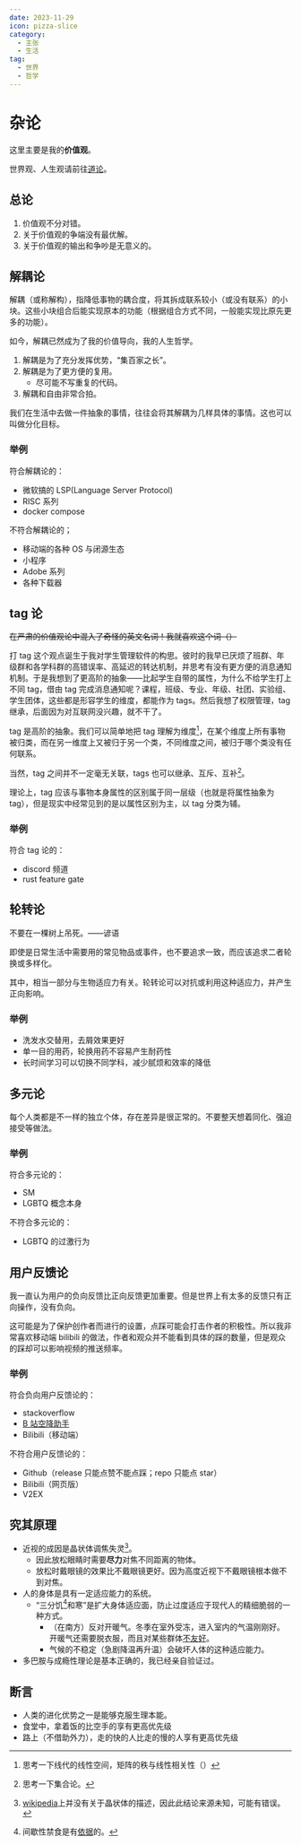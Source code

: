 ```yaml
---
date: 2023-11-29
icon: pizza-slice
category:
  - 主张
  - 生活
tag:
  - 世界
  - 哲学
---
```


# 杂论

这里主要是我的**价值观**。

世界观、人生观请前往[道论](./worldview.md)。

## 总论

1. 价值观不分对错。
2. 关于价值观的争端没有最优解。
3. 关于价值观的输出和争吵是无意义的。

## 解耦论

解耦（或称解构），指降低事物的耦合度，将其拆成联系较小（或没有联系）的小块。这些小块组合后能实现原本的功能（根据组合方式不同，一般能实现比原先更多的功能）。

如今，解耦已然成为了我的价值导向，我的人生哲学。

1. 解耦是为了充分发挥优势，“集百家之长”。
2. 解耦是为了更方便的复用。
   - 尽可能不写重复的代码。
3. 解耦和自由非常合拍。

我们在生活中去做一件抽象的事情，往往会将其解耦为几样具体的事情。这也可以叫做分化目标。

### 举例

符合解耦论的：

- 微软搞的 LSP(Language Server Protocol)
- RISC 系列
- docker compose

不符合解耦论的；

- 移动端的各种 OS 与闭源生态
- 小程序
- Adobe 系列
- 各种下载器

## tag 论

~~在严肃的价值观论中混入了奇怪的英文名词！我就喜欢这个词（）~~

打 tag 这个观点诞生于我对学生管理软件的构思。彼时的我早已厌烦了班群、年级群和各学科群的高错误率、高延迟的转达机制，并思考有没有更方便的消息通知机制。于是我想到了更高阶的抽象——比起学生自带的属性，为什么不给学生打上不同 tag，借由 tag 完成消息通知呢？课程，班级、专业、年级、社团、实验组、学生团体，这些都是形容学生的维度，都能作为 tags。然后我想了权限管理，tag 继承，后面因为对互联网没兴趣，就不干了。

tag 是高阶的抽象。我们可以简单地把 tag 理解为维度[^3]，在某个维度上所有事物被归类，而在另一维度上又被归于另一个类，不同维度之间，被归于哪个类没有任何联系。

[^3]: 思考一下线代的线性空间，矩阵的秩与线性相关性（）

当然，tag 之间并不一定毫无关联，tags 也可以继承、互斥、互补[^4]。

[^4]: 思考一下集合论。

理论上，tag 应该与事物本身属性的区别属于同一层级（也就是将属性抽象为 tag），但是现实中经常见到的是以属性区别为主，以 tag 分类为辅。

### 举例

符合 tag 论的：

- discord 频道
- rust feature gate

## 轮转论

不要在一棵树上吊死。——谚语

即使是日常生活中需要用的常见物品或事件，也不要追求一致，而应该追求二者轮换或多样化。

其中，相当一部分与生物适应力有关。轮转论可以对抗或利用这种适应力，并产生正向影响。

### 举例

- 洗发水交替用，去屑效果更好
- 单一目的用药，轮换用药不容易产生耐药性
- 长时间学习可以切换不同学科，减少腻烦和效率的降低

## 多元论

每个人类都是不一样的独立个体，存在差异是很正常的。不要整天想着同化、强迫接受等做法。

### 举例

符合多元论的：

- SM
- LGBTQ 概念本身

不符合多元论的：

- LGBTQ 的过激行为

## 用户反馈论

我一直认为用户的负向反馈比正向反馈更加重要。但是世界上有太多的反馈只有正向操作，没有负向。

这可能是为了保护创作者而进行的设置，点踩可能会打击作者的积极性。所以我非常喜欢移动端 bilibili 的做法，作者和观众并不能看到具体的踩的数量，但是观众的踩却可以影响视频的推送频率。

### 举例

符合负向用户反馈论的：

- stackoverflow
- [B 站空降助手](../farraginous/recommend_packages.md#b-站空降助手)
- Bilibili（移动端）

不符合用户反馈论的：

- Github（release 只能点赞不能点踩；repo 只能点 star）
- Bilibili（网页版）
- V2EX

## 究其原理

- 近视的成因是晶状体调焦失灵[^1]。
  - 因此放松眼睛时需要**尽力**对焦不同距离的物体。
  - 放松时戴眼镜的效果比不戴眼镜更好。因为高度近视下不戴眼镜根本做不到对焦。
- 人的身体是具有一定适应能力的系统。
  - “三分饥[^2]和寒”是扩大身体适应面，防止过度适应于现代人的精细脆弱的一种方式。
    - （在南方）反对开暖气。冬季在室外受冻，进入室内的气温刚刚好。开暖气还需要脱衣服，而且对某些群体[不友好](../essay/2023.md#2023121x)。
    - 气候的不稳定（急剧降温再升温）会破坏人体的这种适应能力。
- 多巴胺与成瘾性理论是基本正确的，我已经亲自验证过。

[^1]: [wikipedia](https://zh.wikipedia.org/wiki/近視)上并没有关于晶状体的描述，因此此结论来源未知，可能有错误。
[^2]: 间歇性禁食是有[依据](https://github.com/zijie0/HumanSystemOptimization#饮食)的。

## 断言

- 人类的进化优势之一是能够克服生理本能。
- 食堂中，拿着饭的比空手的享有更高优先级
- 路上（不借助外力），走的快的人比走的慢的人享有更高优先级
